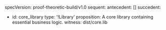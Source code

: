 specVersion: proof-theoretic-build/v1.0
sequent:
  antecedent: []
  succedent:
  - id: core_library
    type: '!Library'
    proposition: A core library containing essential business logic.
    witness: dist/core.lib
